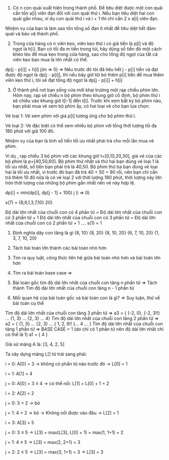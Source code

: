 1. Có n con quái xuất hiện trong thành phố. Để tiêu diệt được một con quái cần tốn a[i] viên đạn đối với con quái thứ i. Nếu bạn tiêu diệt hai con quái gần nhau, ví dụ con quái thứ i và i + 1 thì chỉ cần 2 x a[i] viên đạn.

Nhiệm vụ của bạn là làm sao tốn tổng số đạn ít nhất để tiêu diệt hết đám quái và bảo vệ thành phố.

2. Trong cửa hàng có n viên kẹo, viên kẹo thứ i có giá tiền là p[i] và độ ngọt là h[i]. Bạn có tối đa m tiền trong túi, hãy dùng số tiền đó một cách khéo léo để mua kẹo trong cửa hàng, sao cho tổng độ ngọt của tất cả viên kẹo bạn mua là lớn nhất có thể.

dp[j - p[i]] + h[i] j(m => 0)
=> Nếu trước đó tôi đã tiêu hết j - p[i] tiền và đạt được độ ngọt là dp[j - p[i]], thì nếu bây giờ tôi bỏ thêm p[i] tiền để mua thêm viên kẹo thứ i, tôi sẽ đạt tổng độ ngọt là dp[j - p[i]] + h[i]


3. Ở thành phố nơi bạn sống vừa mới khai trương một rạp chiếu phim lớn. Hôm nay, rạp sẽ chiếu n bộ phim theo khung giờ cố định, bộ phim thứ i sẽ chiếu vào khung giờ t[i-1] đến t[i]. Trước khi xem bất kỳ bộ phim nào, bạn phải mua vé xem bộ phim ấy, có hai loại vé cho bạn lựa chọn:

Vé loại 1: Vé xem phim với giá p[i] tương ứng cho bộ phim thứ i.

Vé loại 2: Vé đặc biệt có thể xem nhiều bộ phim với tổng thời lượng tối đa 180 phút với giá 100 đô.

Nhiệm vụ của bạn là tính số tiền tối ưu nhất phải trả cho mỗi lần mua vé phim.

Ví dụ , rạp chiếu 3 bộ phim với các khung giờ t=[0,10,20,30], giá vé của các bộ phim là p=[40,50,60]. Bộ phim thứ nhất và thứ hai bạn dùng vé loại 1 là tối ưu nhất, số tiền bạn phải trả là 40,50. Bộ phim thứ ba bạn dùng vé loại hai là tối ưu nhất, vì trước đó bạn đã trả 40 + 50 = 90 rồi, nên bạn chỉ cần trả thêm 10 đô nữa là có vé loại 2 với thời lượng 180 phút, thời lượng này lớn hơn thời lượng của những bộ phim gần nhất nên vé này hợp lệ.

dp[i] = min(dp[i], dp[j - 1] + 100) j (i => 0)


s(7) = {8,6,1,3,7,10} 20} 

Độ dài lớn nhất của chuỗi con có 4 phần tử = Độ dài lớn nhất của chuỗi con có 3 phần tử + 1
Độ dài lớn nhất của chuỗi con có 3 phần tử = Độ dài lớn nhất của chuỗi con có 2 phần tử + 1
....
s(1) = 1
1. Định nghĩa dãy con tăng là gì
{8, 10}
{8, 20}
{8, 10, 20}
{6, 7, 10, 20}
{1, 3, 7, 10, 20}

1. Tách bài toán lớn thành các bài toán nhỏ hơn 
2. Tìm ra quy luật, công thức liên hệ giữa bài toán nhỏ hơn và bài toán lớn hơn
3. Tìm ra bài toán base case 
=> 

1. Bài toán gốc tìm độ dài lớn nhất của chuỗi con tăng n phần tử 
=> Tách thành Tìm độ dài lớn nhất của chuỗi con tăng n - 1 phần tử 
2. Mối quan hệ của bài toán gốc và bài toán con là gì? 
=> Suy luận, thử về bài toán cụ thể

Tìm độ dài lớn nhất của chuỗi con tăng 3 phần tử => a3 = { {-2, 0}, {-2, 3!!} ... {1, 3} ... {2, 3} ... 4}
Tìm độ dài lớn nhất của chuỗi con tăng 2 phần tử => a2 = { {1, 3} ... {2, 3} ... { 1, 2, 6!! }... 4 ... }
Tìm độ dài lớn nhất của chuỗi con tăng 1 phần tử => BASE CASE = 1 (do chỉ có 1 phần tử nên độ dài lớn nhất chỉ có thể là 1) a1 = { 4 }


Giả sử mảng A là: [3, 4, 2, 5]

Ta xây dựng mảng L[] từ trái sang phải:

i = 0: A[0] = 3 → không có phần tử nào trước đó
→ L[0] = 1

i = 1: A[1] = 4

j = 0: A[0] = 3 ≤ 4 → có thể nối: L[1] = L[0] + 1 = 2

i = 2: A[2] = 2

j = 0: 3 > 2 → bỏ

j = 1: 4 > 2 → bỏ
→ Không nối được vào đâu → L[2] = 1

i = 3: A[3] = 5

j = 0: 3 ≤ 5 → L[3] = max(L[3], L[0] + 1) = max(1, 1+1) = 2

j = 1: 4 ≤ 5 → L[3] = max(2, 2+1) = 3

j = 2: 2 ≤ 5 → L[3] = max(3, 1+1) = 3
→ L[3] = 3